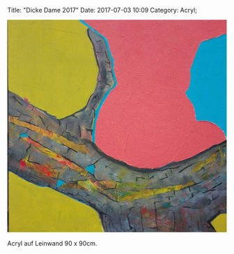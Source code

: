 Title: "Dicke Dame 2017"
Date: 2017-07-03 10:09
Category: Acryl;

![Dicke Dame](./images/acryl/smeerws-2017-dickedame.jpg "Dicke Dame")


Acryl auf Leinwand 90 x 90cm.
